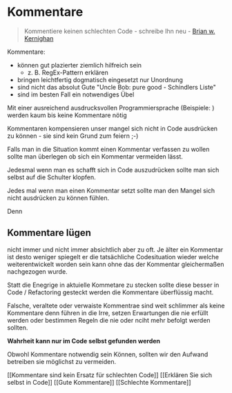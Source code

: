 # Kommentare
> Kommentiere keinen schlechten Code - schreibe Ihn neu
\- [Brian w. Kernighan](https://de.wikipedia.org/wiki/Brian_W._Kernighan)

Kommentare:

- können gut plazierter ziemlich hilfreich sein
	- z. B. RegEx-Pattern erklären
- bringen leichtfertig dogmatisch eingesetzt nur Unordnung
- sind nicht das absolut Gute "Uncle Bob: pure good - Schindlers Liste"
- sind im besten Fall ein notwendiges Übel 

Mit einer ausreichend ausdrucksvollen Programmiersprache (Beispiele: )  werden kaum bis keine Kommentare nötig

Kommentaren kompensieren unser mangel sich nicht in Code ausdrücken zu können - sie sind kein Grund zum feiern ;-)

Falls man in die Situation kommt einen Kommentar verfassen zu wollen sollte man überlegen ob sich ein Kommentar vermeiden lässt.

Jedesmal wenn man es schafft sich in Code auszudrücken sollte man sich selbst auf die Schulter klopfen.

Jedes mal wenn man einen Kommentar setzt sollte man den Mangel sich nicht ausdrücken zu können fühlen.

Denn

## Kommentare lügen
 nicht immer und nicht immer absichtlich aber zu oft. Je älter ein Kommentar ist desto weniger spiegelt er die tatsächliche Codesituation wieder welche weiterentwickelt worden sein kann ohne das der Kommentar gleichermaßen nachgezogen wurde.
 
 Statt die Enegrige in aktuielle Kommetare zu stecken sollte diese besser in Code / Refactoring gesteckt werden die Kommentare überflüssig macht.
 
Falsche, veraltete oder verwaiste  Kommentrae sind weit schlimmer als keine Kommentare denn 
führen in die Irre, setzen Erwartungen die nie erfüllt werden oder bestimmen Regeln die nie oder nciht mehr befolgt werden sollten.

**Wahrheit kann nur im Code selbst gefunden werden**

Obwohl Kommentare notwendig sein Können, sollten wir den Aufwand betreiben sie möglichst zu vermeiden.

[[Kommentare sind kein Ersatz für schlechten Code]]
[[Erklären Sie sich selbst in Code]]
[[Gute Kommentare]]
[[Schlechte Kommentare]]